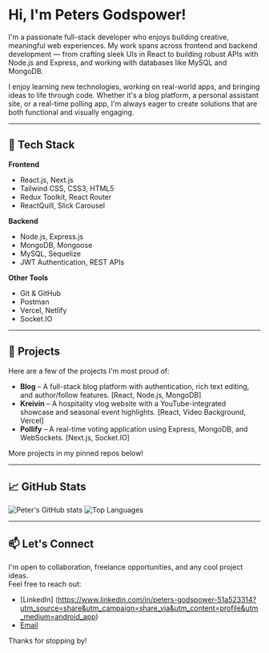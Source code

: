 # Hi, I'm Peters Godspower!

I'm a passionate full-stack developer who enjoys building creative, meaningful web experiences. My work spans across frontend and backend development — from crafting sleek UIs in React to building robust APIs with Node.js and Express, and working with databases like MySQL and MongoDB.

I enjoy learning new technologies, working on real-world apps, and bringing ideas to life through code. Whether it's a blog platform, a personal assistant site, or a real-time polling app, I'm always eager to create solutions that are both functional and visually engaging.

---

## 🚀 Tech Stack

**Frontend**
- React.js, Next.js
- Tailwind CSS, CSS3, HTML5
- Redux Toolkit, React Router
- ReactQuill, Slick Carousel

**Backend**
- Node.js, Express.js
- MongoDB, Mongoose
- MySQL, Sequelize
- JWT Authentication, REST APIs

**Other Tools**
- Git & GitHub
- Postman
- Vercel, Netlify
- Socket.IO

---

## 📌 Projects

Here are a few of the projects I'm most proud of:

- **Blog** – A full-stack blog platform with authentication, rich text editing, and author/follow features. [React, Node.js, MongoDB]
- **Kreivin** – A hospitality vlog website with a YouTube-integrated showcase and seasonal event highlights. [React, Video Background, Vercel]
- **Pollify** – A real-time voting application using Express, MongoDB, and WebSockets. [Next.js, Socket.IO]

More projects in my pinned repos below!

---

## 📈 GitHub Stats

![Peter's GitHub stats](https://github-readme-stats.vercel.app/api?username=Petersgodspower19&show_icons=true&theme=tokyonight)
![Top Languages](https://github-readme-stats.vercel.app/api/top-langs/?username=Petersgodspower19&layout=compact&theme=tokyonight)

---

## 📫 Let's Connect

I'm open to collaboration, freelance opportunities, and any cool project ideas.  
Feel free to reach out:

- [LinkedIn] (https://www.linkedin.com/in/peters-godspower-51a523314?utm_source=share&utm_campaign=share_via&utm_content=profile&utm_medium=android_app)
- [Email](mailto:petersgodspower95@gmail.com)

Thanks for stopping by!
